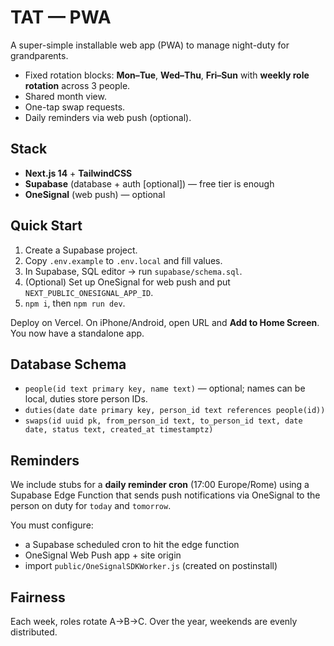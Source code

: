 # TAT — PWA
A super-simple installable web app (PWA) to manage night-duty for grandparents.
- Fixed rotation blocks: **Mon–Tue**, **Wed–Thu**, **Fri–Sun** with **weekly role rotation** across 3 people.
- Shared month view.
- One-tap swap requests.
- Daily reminders via web push (optional).

## Stack
- **Next.js 14** + **TailwindCSS**
- **Supabase** (database + auth [optional]) — free tier is enough
- **OneSignal** (web push) — optional

## Quick Start
1. Create a Supabase project.
2. Copy `.env.example` to `.env.local` and fill values.
3. In Supabase, SQL editor → run `supabase/schema.sql`.
4. (Optional) Set up OneSignal for web push and put `NEXT_PUBLIC_ONESIGNAL_APP_ID`.
5. `npm i`, then `npm run dev`.

Deploy on Vercel. On iPhone/Android, open URL and **Add to Home Screen**. You now have a standalone app.

## Database Schema
- `people(id text primary key, name text)` — optional; names can be local, duties store person IDs.
- `duties(date date primary key, person_id text references people(id))`
- `swaps(id uuid pk, from_person_id text, to_person_id text, date date, status text, created_at timestamptz)`

## Reminders
We include stubs for a **daily reminder cron** (17:00 Europe/Rome) using a Supabase Edge Function that sends push notifications via OneSignal to the person on duty for `today` and `tomorrow`.

You must configure:
- a Supabase scheduled cron to hit the edge function
- OneSignal Web Push app + site origin
- import `public/OneSignalSDKWorker.js` (created on postinstall)

## Fairness
Each week, roles rotate A→B→C. Over the year, weekends are evenly distributed.

